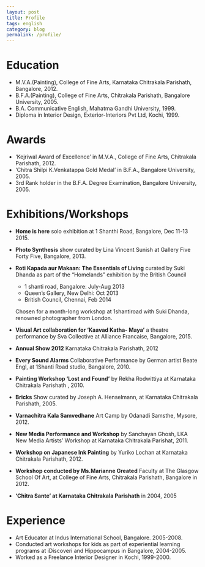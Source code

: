```yaml
---
layout: post
title: Profile 
tags: english
category: blog
permalink: /profile/
---
```


Education 
=====================

* M.V.A.(Painting), College of Fine Arts, Karnataka Chitrakala Parishath, Bangalore, 2012.
* B.F.A.(Painting), College of Fine Arts, Chitrakala Parishath, Bangalore University, 2005.
* B.A. Communicative English, Mahatma Gandhi University, 1999.
* Diploma in Interior Design, Exterior-Interiors Pvt Ltd, Kochi, 1999.

Awards 
=====================

* ‘Kejriwal Award of Excellence’ in M.V.A., College of Fine Arts, Chitrakala Parishath, 2012.
* ‘Chitra Shilpi K.Venkatappa Gold Medal’ in B.F.A., Bangalore University, 2005.
* 3rd Rank holder in the B.F.A. Degree Examination, Bangalore University, 2005.

Exhibitions/Workshops
=====================

* **Home is here**
solo exhibition at 1 Shanthi Road, Bangalore, Dec 11-13 2015.

* **Photo Synthesis**
 show curated by Lina Vincent Sunish at Gallery Five Forty Five, Bangalore, 2013.

* **Roti Kapada aur Makaan: The Essentials of Living** 
    curated by Suki Dhanda as part of the “Homelands” exhibition by the British Council

    * 1 shanti road, Bangalore: July-Aug 2013
    * Queen’s Gallery, New Delhi: Oct 2013
    * British Council, Chennai, Feb 2014

    Chosen for a month-long workshop at 1shantiroad with Suki Dhanda, renowned photographer from London.

* **Visual Art collaboration for ‘Kaavad Katha- Maya’** 
a theatre performance by Sva Collective at Alliance Francaise, Bangalore, 2015.

* **Annual Show 2012** 
Karnataka Chitrakala Parishath, 2012

* **Every Sound Alarms**
Collaborative Performance by German artist Beate Engl, at 1Shanti Road studio, Bangalore, 2010.

* **Painting Workshop ‘Lost and Found’**
by Rekha Rodwittiya at Karnataka Chitrakala Parishath , 2010.

* **Bricks**
Show curated by Joseph A. Henselmann, at Karnataka Chitrakala Parishath, 2005.

* **Varnachitra Kala Samvedhane**
Art Camp by Odanadi Samsthe, Mysore, 2012.

* **New Media Performance and Workshop** by Sanchayan Ghosh, LKA New Media Artists’ Workshop at Karnataka Chitrakala Parishat, 2011.

* **Workshop on Japanese Ink Painting** 
by Yuriko Lochan at Karnataka Chitrakala Parishath, 2012.

* **Workshop conducted by Ms.Marianne Greated**
Faculty at The Glasgow School Of Art, at College of Fine Arts, Chitrakala Parishath, Bangalore in 2012.

* **‘Chitra Sante’ at Karnataka Chitrakala Parishath** 
in 2004, 2005

Experience 
=====================

* Art Educator at Indus International School, Bangalore. 2005-2008.
* Conducted art workshops for kids as part of experiential learning programs at iDiscoveri and Hippocampus in Bangalore, 2004-2005.
* Worked as a Freelance Interior Designer in Kochi, 1999-2000.
